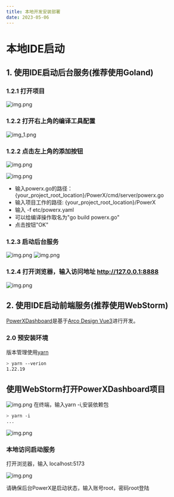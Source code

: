 ```yaml
---
title: 本地开发安装部署
date: 2023-05-06
---
```


# 本地IDE启动


## 1. 使用IDE启动后台服务(推荐使用Goland) 


### 1.2.1 打开项目

![img.png](images/install_ide.png)


### 1.2.2 打开右上角的编译工具配置
![img_1.png](images/install_ide_1.png)

### 1.2.2 点击左上角的添加按钮
![img.png](images/install_ide_2_0.png)

![img.png](images/install_ide_2.png)


* 输入powerx.go的路径：{your_project_root_location}/PowerX/cmd/server/powerx.go
* 输入项目工作的路径: {your_project_root_location}/PowerX
* 输入 -f etc/powerx.yaml
* 可以给编译操作取名为"go build powerx.go"
* 点击按钮"OK"

### 1.2.3 启动后台服务

![img.png](images/install_ide_4.png)
![img.png](images/install_ide_3.png)

### 1.2.4 打开浏览器，输入访问地址 http://127.0.0.1:8888

![img.png](images/install_web.png)



## 2. 使用IDE启动前端服务(推荐使用WebStorm) 
[PowerXDashboard](https://github.com/ArtisanCloud/PowerXDashboard)是基于[Arco Design Vue3](https://arco.design/vue/docs/start)进行开发。

### 2.0 预安装环境


版本管理使用[yarn](https://yarnpkg.com/getting-started/install)

```bash
> yarn --verion
1.22.19

```



## 使用WebStorm打开PowerXDashboard项目

![img.png](images/install_ide_yarn_i.png)
在终端，输入yarn -i,安装依赖包
```bash
> yarn -i
...
```
![img.png](images/install_ide_yarn_dev.png)

### 本地访问启动服务

打开浏览器，输入 localhost:5173


![img.png](images/install_web_dashboard.png)

请确保后台PowerX是启动状态，输入账号root，密码root登陆


